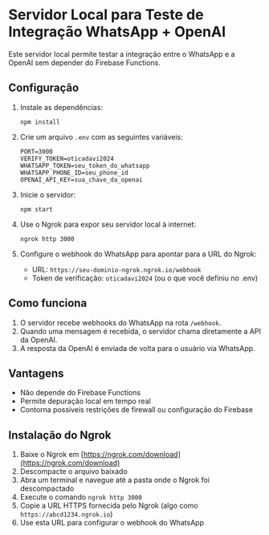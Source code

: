 # Servidor Local para Teste de Integração WhatsApp + OpenAI

Este servidor local permite testar a integração entre o WhatsApp e a OpenAI sem depender do Firebase Functions.

## Configuração

1. Instale as dependências:
   ```
   npm install
   ```

2. Crie um arquivo `.env` com as seguintes variáveis:
   ```
   PORT=3000
   VERIFY_TOKEN=oticadavi2024
   WHATSAPP_TOKEN=seu_token_do_whatsapp
   WHATSAPP_PHONE_ID=seu_phone_id
   OPENAI_API_KEY=sua_chave_da_openai
   ```

3. Inicie o servidor:
   ```
   npm start
   ```

4. Use o Ngrok para expor seu servidor local à internet:
   ```
   ngrok http 3000
   ```

5. Configure o webhook do WhatsApp para apontar para a URL do Ngrok:
   - URL: `https://seu-dominio-ngrok.ngrok.io/webhook`
   - Token de verificação: `oticadavi2024` (ou o que você definiu no .env)

## Como funciona

1. O servidor recebe webhooks do WhatsApp na rota `/webhook`.
2. Quando uma mensagem é recebida, o servidor chama diretamente a API da OpenAI.
3. A resposta da OpenAI é enviada de volta para o usuário via WhatsApp.

## Vantagens

- Não depende do Firebase Functions
- Permite depuração local em tempo real
- Contorna possíveis restrições de firewall ou configuração do Firebase

## Instalação do Ngrok

1. Baixe o Ngrok em [https://ngrok.com/download](https://ngrok.com/download)
2. Descompacte o arquivo baixado
3. Abra um terminal e navegue até a pasta onde o Ngrok foi descompactado
4. Execute o comando `ngrok http 3000`
5. Copie a URL HTTPS fornecida pelo Ngrok (algo como `https://abcd1234.ngrok.io`)
6. Use esta URL para configurar o webhook do WhatsApp
